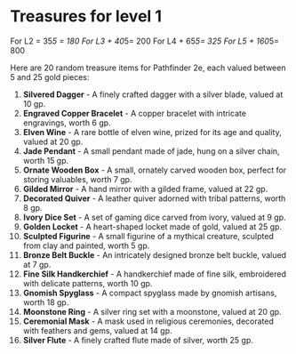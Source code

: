 # Treasures for level 1


For L2 = 35*5 = 180
For L3 + 40*5= 200
For L4 + 65*5= 325
For L5 + 160*5= 800

Here are 20 random treasure items for Pathfinder 2e, each valued between 5 and 25 gold pieces:

1. **Silvered Dagger** - A finely crafted dagger with a silver blade, valued at 10 gp.
2. **Engraved Copper Bracelet** - A copper bracelet with intricate engravings, worth 6 gp.
3. **Elven Wine** - A rare bottle of elven wine, prized for its age and quality, valued at 20 gp.
4. **Jade Pendant** - A small pendant made of jade, hung on a silver chain, worth 15 gp.
6. **Ornate Wooden Box** - A small, ornately carved wooden box, perfect for storing valuables, worth 7 gp.
7. **Gilded Mirror** - A hand mirror with a gilded frame, valued at 22 gp.
8. **Decorated Quiver** - A leather quiver adorned with tribal patterns, worth 8 gp.
9. **Ivory Dice Set** - A set of gaming dice carved from ivory, valued at 9 gp.
11. **Golden Locket** - A heart-shaped locket made of gold, valued at 25 gp.
12. **Sculpted Figurine** - A small figurine of a mythical creature, sculpted from clay and painted, worth 5 gp.
13. **Bronze Belt Buckle** - An intricately designed bronze belt buckle, valued at 7 gp.
14. **Fine Silk Handkerchief** - A handkerchief made of fine silk, embroidered with delicate patterns, worth 10 gp.
16. **Gnomish Spyglass** - A compact spyglass made by gnomish artisans, worth 18 gp.
17. **Moonstone Ring** - A silver ring set with a moonstone, valued at 20 gp.
19. **Ceremonial Mask** - A mask used in religious ceremonies, decorated with feathers and gems, valued at 14 gp.
20. **Silver Flute** - A finely crafted flute made of silver, worth 25 gp.
